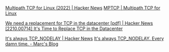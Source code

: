 
[Multipath TCP for Linux (2022) | Hacker News](https://news.ycombinator.com/item?id=40089609)
[MPTCP | Multipath TCP for Linux](https://www.mptcp.dev/)

[We need a replacement for TCP in the datacenter [pdf] | Hacker News](https://news.ycombinator.com/item?id=33401480)
[[2210.00714] It's Time to Replace TCP in the Datacenter](https://arxiv.org/abs/2210.00714)

[It's always TCP_NODELAY | Hacker News](https://news.ycombinator.com/item?id=40310896)
[It's always TCP_NODELAY. Every damn time. - Marc's Blog](https://brooker.co.za/blog/2024/05/09/nagle.html)
